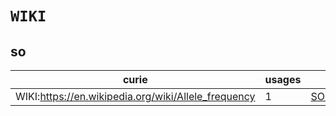 # `WIKI`

## so

| curie                                               |   usages | nodes                                           |
|-----------------------------------------------------|----------|-------------------------------------------------|
| WIKI:https://en.wikipedia.org/wiki/Allele_frequency |        1 | [SO:0002119](https://bioregistry.io/SO:0002119) |

